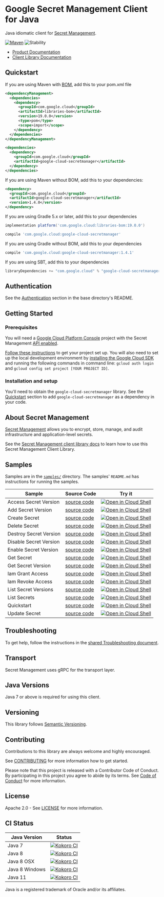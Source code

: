 # Google Secret Management Client for Java

Java idiomatic client for [Secret Management][product-docs].

[![Maven][maven-version-image]][maven-version-link]
![Stability][stability-image]

- [Product Documentation][product-docs]
- [Client Library Documentation][javadocs]

## Quickstart

If you are using Maven with [BOM][libraries-bom], add this to your pom.xml file
```xml
<dependencyManagement>
  <dependencies>
    <dependency>
      <groupId>com.google.cloud</groupId>
      <artifactId>libraries-bom</artifactId>
      <version>19.0.0</version>
      <type>pom</type>
      <scope>import</scope>
    </dependency>
  </dependencies>
</dependencyManagement>

<dependencies>
  <dependency>
    <groupId>com.google.cloud</groupId>
    <artifactId>google-cloud-secretmanager</artifactId>
  </dependency>
</dependencies>

```

If you are using Maven without BOM, add this to your dependencies:

```xml
<dependency>
  <groupId>com.google.cloud</groupId>
  <artifactId>google-cloud-secretmanager</artifactId>
  <version>1.4.0</version>
</dependency>

```

If you are using Gradle 5.x or later, add this to your dependencies
```Groovy
implementation platform('com.google.cloud:libraries-bom:19.0.0')

compile 'com.google.cloud:google-cloud-secretmanager'
```
If you are using Gradle without BOM, add this to your dependencies
```Groovy
compile 'com.google.cloud:google-cloud-secretmanager:1.4.1'
```

If you are using SBT, add this to your dependencies
```Scala
libraryDependencies += "com.google.cloud" % "google-cloud-secretmanager" % "1.4.1"
```

## Authentication

See the [Authentication][authentication] section in the base directory's README.

## Getting Started

### Prerequisites

You will need a [Google Cloud Platform Console][developer-console] project with the Secret Management [API enabled][enable-api].

[Follow these instructions][create-project] to get your project set up. You will also need to set up the local development environment by
[installing the Google Cloud SDK][cloud-sdk] and running the following commands in command line:
`gcloud auth login` and `gcloud config set project [YOUR PROJECT ID]`.

### Installation and setup

You'll need to obtain the `google-cloud-secretmanager` library.  See the [Quickstart](#quickstart) section
to add `google-cloud-secretmanager` as a dependency in your code.

## About Secret Management


[Secret Management][product-docs] allows you to encrypt, store, manage, and audit infrastructure and application-level secrets.

See the [Secret Management client library docs][javadocs] to learn how to
use this Secret Management Client Library.





## Samples

Samples are in the [`samples/`](https://github.com/googleapis/java-secretmanager/tree/master/samples) directory. The samples' `README.md`
has instructions for running the samples.

| Sample                      | Source Code                       | Try it |
| --------------------------- | --------------------------------- | ------ |
| Access Secret Version | [source code](https://github.com/googleapis/java-secretmanager/blob/master/samples/snippets/src/main/java/secretmanager/AccessSecretVersion.java) | [![Open in Cloud Shell][shell_img]](https://console.cloud.google.com/cloudshell/open?git_repo=https://github.com/googleapis/java-secretmanager&page=editor&open_in_editor=samples/snippets/src/main/java/secretmanager/AccessSecretVersion.java) |
| Add Secret Version | [source code](https://github.com/googleapis/java-secretmanager/blob/master/samples/snippets/src/main/java/secretmanager/AddSecretVersion.java) | [![Open in Cloud Shell][shell_img]](https://console.cloud.google.com/cloudshell/open?git_repo=https://github.com/googleapis/java-secretmanager&page=editor&open_in_editor=samples/snippets/src/main/java/secretmanager/AddSecretVersion.java) |
| Create Secret | [source code](https://github.com/googleapis/java-secretmanager/blob/master/samples/snippets/src/main/java/secretmanager/CreateSecret.java) | [![Open in Cloud Shell][shell_img]](https://console.cloud.google.com/cloudshell/open?git_repo=https://github.com/googleapis/java-secretmanager&page=editor&open_in_editor=samples/snippets/src/main/java/secretmanager/CreateSecret.java) |
| Delete Secret | [source code](https://github.com/googleapis/java-secretmanager/blob/master/samples/snippets/src/main/java/secretmanager/DeleteSecret.java) | [![Open in Cloud Shell][shell_img]](https://console.cloud.google.com/cloudshell/open?git_repo=https://github.com/googleapis/java-secretmanager&page=editor&open_in_editor=samples/snippets/src/main/java/secretmanager/DeleteSecret.java) |
| Destroy Secret Version | [source code](https://github.com/googleapis/java-secretmanager/blob/master/samples/snippets/src/main/java/secretmanager/DestroySecretVersion.java) | [![Open in Cloud Shell][shell_img]](https://console.cloud.google.com/cloudshell/open?git_repo=https://github.com/googleapis/java-secretmanager&page=editor&open_in_editor=samples/snippets/src/main/java/secretmanager/DestroySecretVersion.java) |
| Disable Secret Version | [source code](https://github.com/googleapis/java-secretmanager/blob/master/samples/snippets/src/main/java/secretmanager/DisableSecretVersion.java) | [![Open in Cloud Shell][shell_img]](https://console.cloud.google.com/cloudshell/open?git_repo=https://github.com/googleapis/java-secretmanager&page=editor&open_in_editor=samples/snippets/src/main/java/secretmanager/DisableSecretVersion.java) |
| Enable Secret Version | [source code](https://github.com/googleapis/java-secretmanager/blob/master/samples/snippets/src/main/java/secretmanager/EnableSecretVersion.java) | [![Open in Cloud Shell][shell_img]](https://console.cloud.google.com/cloudshell/open?git_repo=https://github.com/googleapis/java-secretmanager&page=editor&open_in_editor=samples/snippets/src/main/java/secretmanager/EnableSecretVersion.java) |
| Get Secret | [source code](https://github.com/googleapis/java-secretmanager/blob/master/samples/snippets/src/main/java/secretmanager/GetSecret.java) | [![Open in Cloud Shell][shell_img]](https://console.cloud.google.com/cloudshell/open?git_repo=https://github.com/googleapis/java-secretmanager&page=editor&open_in_editor=samples/snippets/src/main/java/secretmanager/GetSecret.java) |
| Get Secret Version | [source code](https://github.com/googleapis/java-secretmanager/blob/master/samples/snippets/src/main/java/secretmanager/GetSecretVersion.java) | [![Open in Cloud Shell][shell_img]](https://console.cloud.google.com/cloudshell/open?git_repo=https://github.com/googleapis/java-secretmanager&page=editor&open_in_editor=samples/snippets/src/main/java/secretmanager/GetSecretVersion.java) |
| Iam Grant Access | [source code](https://github.com/googleapis/java-secretmanager/blob/master/samples/snippets/src/main/java/secretmanager/IamGrantAccess.java) | [![Open in Cloud Shell][shell_img]](https://console.cloud.google.com/cloudshell/open?git_repo=https://github.com/googleapis/java-secretmanager&page=editor&open_in_editor=samples/snippets/src/main/java/secretmanager/IamGrantAccess.java) |
| Iam Revoke Access | [source code](https://github.com/googleapis/java-secretmanager/blob/master/samples/snippets/src/main/java/secretmanager/IamRevokeAccess.java) | [![Open in Cloud Shell][shell_img]](https://console.cloud.google.com/cloudshell/open?git_repo=https://github.com/googleapis/java-secretmanager&page=editor&open_in_editor=samples/snippets/src/main/java/secretmanager/IamRevokeAccess.java) |
| List Secret Versions | [source code](https://github.com/googleapis/java-secretmanager/blob/master/samples/snippets/src/main/java/secretmanager/ListSecretVersions.java) | [![Open in Cloud Shell][shell_img]](https://console.cloud.google.com/cloudshell/open?git_repo=https://github.com/googleapis/java-secretmanager&page=editor&open_in_editor=samples/snippets/src/main/java/secretmanager/ListSecretVersions.java) |
| List Secrets | [source code](https://github.com/googleapis/java-secretmanager/blob/master/samples/snippets/src/main/java/secretmanager/ListSecrets.java) | [![Open in Cloud Shell][shell_img]](https://console.cloud.google.com/cloudshell/open?git_repo=https://github.com/googleapis/java-secretmanager&page=editor&open_in_editor=samples/snippets/src/main/java/secretmanager/ListSecrets.java) |
| Quickstart | [source code](https://github.com/googleapis/java-secretmanager/blob/master/samples/snippets/src/main/java/secretmanager/Quickstart.java) | [![Open in Cloud Shell][shell_img]](https://console.cloud.google.com/cloudshell/open?git_repo=https://github.com/googleapis/java-secretmanager&page=editor&open_in_editor=samples/snippets/src/main/java/secretmanager/Quickstart.java) |
| Update Secret | [source code](https://github.com/googleapis/java-secretmanager/blob/master/samples/snippets/src/main/java/secretmanager/UpdateSecret.java) | [![Open in Cloud Shell][shell_img]](https://console.cloud.google.com/cloudshell/open?git_repo=https://github.com/googleapis/java-secretmanager&page=editor&open_in_editor=samples/snippets/src/main/java/secretmanager/UpdateSecret.java) |



## Troubleshooting

To get help, follow the instructions in the [shared Troubleshooting document][troubleshooting].

## Transport

Secret Management uses gRPC for the transport layer.

## Java Versions

Java 7 or above is required for using this client.

## Versioning


This library follows [Semantic Versioning](http://semver.org/).


## Contributing


Contributions to this library are always welcome and highly encouraged.

See [CONTRIBUTING][contributing] for more information how to get started.

Please note that this project is released with a Contributor Code of Conduct. By participating in
this project you agree to abide by its terms. See [Code of Conduct][code-of-conduct] for more
information.

## License

Apache 2.0 - See [LICENSE][license] for more information.

## CI Status

Java Version | Status
------------ | ------
Java 7 | [![Kokoro CI][kokoro-badge-image-1]][kokoro-badge-link-1]
Java 8 | [![Kokoro CI][kokoro-badge-image-2]][kokoro-badge-link-2]
Java 8 OSX | [![Kokoro CI][kokoro-badge-image-3]][kokoro-badge-link-3]
Java 8 Windows | [![Kokoro CI][kokoro-badge-image-4]][kokoro-badge-link-4]
Java 11 | [![Kokoro CI][kokoro-badge-image-5]][kokoro-badge-link-5]

Java is a registered trademark of Oracle and/or its affiliates.

[product-docs]: https://cloud.google.com/solutions/secrets-management/
[javadocs]: https://googleapis.dev/java/google-cloud-secretmanager/latest/
[kokoro-badge-image-1]: http://storage.googleapis.com/cloud-devrel-public/java/badges/java-secretmanager/java7.svg
[kokoro-badge-link-1]: http://storage.googleapis.com/cloud-devrel-public/java/badges/java-secretmanager/java7.html
[kokoro-badge-image-2]: http://storage.googleapis.com/cloud-devrel-public/java/badges/java-secretmanager/java8.svg
[kokoro-badge-link-2]: http://storage.googleapis.com/cloud-devrel-public/java/badges/java-secretmanager/java8.html
[kokoro-badge-image-3]: http://storage.googleapis.com/cloud-devrel-public/java/badges/java-secretmanager/java8-osx.svg
[kokoro-badge-link-3]: http://storage.googleapis.com/cloud-devrel-public/java/badges/java-secretmanager/java8-osx.html
[kokoro-badge-image-4]: http://storage.googleapis.com/cloud-devrel-public/java/badges/java-secretmanager/java8-win.svg
[kokoro-badge-link-4]: http://storage.googleapis.com/cloud-devrel-public/java/badges/java-secretmanager/java8-win.html
[kokoro-badge-image-5]: http://storage.googleapis.com/cloud-devrel-public/java/badges/java-secretmanager/java11.svg
[kokoro-badge-link-5]: http://storage.googleapis.com/cloud-devrel-public/java/badges/java-secretmanager/java11.html
[stability-image]: https://img.shields.io/badge/stability-ga-green
[maven-version-image]: https://img.shields.io/maven-central/v/com.google.cloud/google-cloud-secretmanager.svg
[maven-version-link]: https://search.maven.org/search?q=g:com.google.cloud%20AND%20a:google-cloud-secretmanager&core=gav
[authentication]: https://github.com/googleapis/google-cloud-java#authentication
[developer-console]: https://console.developers.google.com/
[create-project]: https://cloud.google.com/resource-manager/docs/creating-managing-projects
[cloud-sdk]: https://cloud.google.com/sdk/
[troubleshooting]: https://github.com/googleapis/google-cloud-common/blob/master/troubleshooting/readme.md#troubleshooting
[contributing]: https://github.com/googleapis/java-secretmanager/blob/master/CONTRIBUTING.md
[code-of-conduct]: https://github.com/googleapis/java-secretmanager/blob/master/CODE_OF_CONDUCT.md#contributor-code-of-conduct
[license]: https://github.com/googleapis/java-secretmanager/blob/master/LICENSE

[enable-api]: https://console.cloud.google.com/flows/enableapi?apiid=secretmanager.googleapis.com
[libraries-bom]: https://github.com/GoogleCloudPlatform/cloud-opensource-java/wiki/The-Google-Cloud-Platform-Libraries-BOM
[shell_img]: https://gstatic.com/cloudssh/images/open-btn.png
